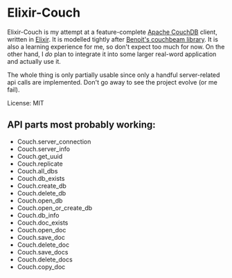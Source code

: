# Elixir-Couch

Elixir-Couch is my attempt at a feature-complete [Apache CouchDB](http://couchdb.apache.org) client, written in [Elixir](http://elixir-lang.org).
It is modelled tightly after [Benoit's couchbeam library](https://github.com/benoitc/couchbeam). 
It is also a learning  experience for me, so don't expect too much for now. 
On the other hand, I _do_ plan to integrate it into some larger real-word application 
and actually use it.

The whole thing is only partially usable since only a handful server-related api calls
are implemented. Don't go away to see the project evolve (or me fail).

License: MIT

## API parts most probably working:

* Couch.server_connection
* Couch.server_info
* Couch.get_uuid
* Couch.replicate
* Couch.all_dbs
* Couch.db_exists
* Couch.create_db
* Couch.delete_db
* Couch.open_db
* Couch.open_or_create_db
* Couch.db_info
* Couch.doc_exists
* Couch.open_doc
* Couch.save_doc
* Couch.delete_doc
* Couch.save_docs
* Couch.delete_docs
* Couch.copy_doc
